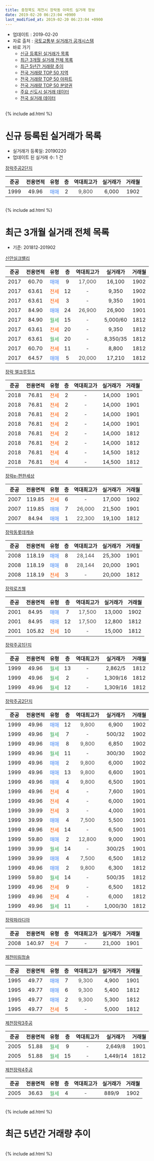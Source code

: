 ```yaml
---
title: 충청북도 제천시 장락동 아파트 실거래 정보
date: 2019-02-20 06:23:04 +0900
last_modified_at: 2019-02-20 06:23:04 +0900
---
```


* 업데이트 : 2019-02-20
* 자료 출처 : [국토교통부 실거래가 공개시스템](http://rt.molit.go.kr)
* 바로 가기
    * [신규 등록된 실거래가 목록](#신규-등록된-실거래가-목록)
    * [최근 3개월 실거래 전체 목록](#최근-3개월-실거래-전체-목록)
    * [최근 5년간 거래량 추이](#최근-5년간-거래량-추이)
    * [전국 거래량 TOP 50 지역](https://inasie.github.io/apt-trade-info/최근-3개월-전국에서-가장-거래가-많이-발생한-지역)
    * [전국 거래량 TOP 50 아파트](https://inasie.github.io/apt-trade-info/최근-3개월-전국에서-가장-거래가-많이-발생한-아파트)
    * [전국 거래량 TOP 50 분양권](https://inasie.github.io/apt-trade-info/최근-3개월-전국에서-가장-거래가-많이-발생한-분양권)
    * [주요 신도시 실거래 데이터](https://inasie.github.io/apt-trade-info/주요-신도시)
    * [전국 실거래 데이터](https://inasie.github.io/apt-trade-info/전국)
<br>
{% include ad.html %}
<br>

# 신규 등록된 실거래가 목록
* 실거래가 등록일: 20190220
* 업데이트 된 실거래 수: 1 건


[장락주공2단지](https://search.naver.com/search.naver?query=%EC%B6%A9%EC%B2%AD%EB%B6%81%EB%8F%84+%EC%A0%9C%EC%B2%9C%EC%8B%9C+%EC%9E%A5%EB%9D%BD%EB%8F%99+%EC%9E%A5%EB%9D%BD%EC%A3%BC%EA%B3%B52%EB%8B%A8%EC%A7%80)

|준공|전용면적|유형|층|역대최고가|실거래가|거래월|
|:---:|:---:|:---:|:---:|:---:|:---:|:---:|
|1999|49.96|<span style="color:#4285f3">매매</span>|2|<span style="color:#444444">9,800</span>|6,000|1902|


<br>
{% include ad.html %}
<br>

# 최근 3개월 실거래 전체 목록
* 기준: 201812-201902


[신안실크밸리](https://search.naver.com/search.naver?query=%EC%B6%A9%EC%B2%AD%EB%B6%81%EB%8F%84+%EC%A0%9C%EC%B2%9C%EC%8B%9C+%EC%9E%A5%EB%9D%BD%EB%8F%99+%EC%8B%A0%EC%95%88%EC%8B%A4%ED%81%AC%EB%B0%B8%EB%A6%AC)

|준공|전용면적|유형|층|역대최고가|실거래가|거래월|
|:---:|:---:|:---:|:---:|:---:|:---:|:---:|
|2017|60.70|<span style="color:#4285f3">매매</span>|9|<span style="color:#444444">17,000</span>|16,100|1902|
|2017|63.61|<span style="color:#ff5a00">전세</span>|12|<span style="color:#444444">-</span>|9,350|1902|
|2017|63.61|<span style="color:#ff5a00">전세</span>|3|<span style="color:#444444">-</span>|9,350|1901|
|2017|84.90|<span style="color:#4285f3">매매</span>|24|<span style="color:#444444">26,900</span>|26,900|1901|
|2017|84.90|<span style="color:#34a853">월세</span>|15|<span style="color:#444444">-</span>|5,000/60|1812|
|2017|63.61|<span style="color:#ff5a00">전세</span>|20|<span style="color:#444444">-</span>|9,350|1812|
|2017|63.61|<span style="color:#34a853">월세</span>|20|<span style="color:#444444">-</span>|8,350/35|1812|
|2017|60.70|<span style="color:#ff5a00">전세</span>|11|<span style="color:#444444">-</span>|8,800|1812|
|2017|64.57|<span style="color:#4285f3">매매</span>|5|<span style="color:#444444">20,000</span>|17,210|1812|

[장락 엘크루힐즈](https://search.naver.com/search.naver?query=%EC%B6%A9%EC%B2%AD%EB%B6%81%EB%8F%84+%EC%A0%9C%EC%B2%9C%EC%8B%9C+%EC%9E%A5%EB%9D%BD%EB%8F%99+%EC%9E%A5%EB%9D%BD+%EC%97%98%ED%81%AC%EB%A3%A8%ED%9E%90%EC%A6%88)

|준공|전용면적|유형|층|역대최고가|실거래가|거래월|
|:---:|:---:|:---:|:---:|:---:|:---:|:---:|
|2018|76.81|<span style="color:#ff5a00">전세</span>|2|<span style="color:#444444">-</span>|14,000|1901|
|2018|76.81|<span style="color:#ff5a00">전세</span>|2|<span style="color:#444444">-</span>|14,000|1901|
|2018|76.81|<span style="color:#ff5a00">전세</span>|2|<span style="color:#444444">-</span>|14,000|1901|
|2018|76.81|<span style="color:#ff5a00">전세</span>|2|<span style="color:#444444">-</span>|14,000|1901|
|2018|76.81|<span style="color:#ff5a00">전세</span>|2|<span style="color:#444444">-</span>|14,000|1812|
|2018|76.81|<span style="color:#ff5a00">전세</span>|2|<span style="color:#444444">-</span>|14,000|1812|
|2018|76.81|<span style="color:#ff5a00">전세</span>|4|<span style="color:#444444">-</span>|14,500|1812|
|2018|76.81|<span style="color:#ff5a00">전세</span>|4|<span style="color:#444444">-</span>|14,500|1812|

[장락e-편한세상](https://search.naver.com/search.naver?query=%EC%B6%A9%EC%B2%AD%EB%B6%81%EB%8F%84+%EC%A0%9C%EC%B2%9C%EC%8B%9C+%EC%9E%A5%EB%9D%BD%EB%8F%99+%EC%9E%A5%EB%9D%BDe-%ED%8E%B8%ED%95%9C%EC%84%B8%EC%83%81)

|준공|전용면적|유형|층|역대최고가|실거래가|거래월|
|:---:|:---:|:---:|:---:|:---:|:---:|:---:|
|2007|119.85|<span style="color:#ff5a00">전세</span>|6|<span style="color:#444444">-</span>|17,000|1902|
|2007|119.85|<span style="color:#4285f3">매매</span>|7|<span style="color:#444444">26,000</span>|21,500|1901|
|2007|84.94|<span style="color:#4285f3">매매</span>|1|<span style="color:#444444">22,300</span>|19,100|1812|

[장락동롯데캐슬](https://search.naver.com/search.naver?query=%EC%B6%A9%EC%B2%AD%EB%B6%81%EB%8F%84+%EC%A0%9C%EC%B2%9C%EC%8B%9C+%EC%9E%A5%EB%9D%BD%EB%8F%99+%EC%9E%A5%EB%9D%BD%EB%8F%99%EB%A1%AF%EB%8D%B0%EC%BA%90%EC%8A%AC)

|준공|전용면적|유형|층|역대최고가|실거래가|거래월|
|:---:|:---:|:---:|:---:|:---:|:---:|:---:|
|2008|118.19|<span style="color:#4285f3">매매</span>|8|<span style="color:#444444">28,144</span>|25,300|1901|
|2008|118.19|<span style="color:#4285f3">매매</span>|8|<span style="color:#444444">28,144</span>|20,000|1901|
|2008|118.19|<span style="color:#ff5a00">전세</span>|3|<span style="color:#444444">-</span>|20,000|1812|

[장락로즈웰](https://search.naver.com/search.naver?query=%EC%B6%A9%EC%B2%AD%EB%B6%81%EB%8F%84+%EC%A0%9C%EC%B2%9C%EC%8B%9C+%EC%9E%A5%EB%9D%BD%EB%8F%99+%EC%9E%A5%EB%9D%BD%EB%A1%9C%EC%A6%88%EC%9B%B0)

|준공|전용면적|유형|층|역대최고가|실거래가|거래월|
|:---:|:---:|:---:|:---:|:---:|:---:|:---:|
|2001|84.95|<span style="color:#4285f3">매매</span>|7|<span style="color:#444444">17,500</span>|13,000|1902|
|2001|84.95|<span style="color:#4285f3">매매</span>|12|<span style="color:#444444">17,500</span>|12,800|1812|
|2001|105.82|<span style="color:#ff5a00">전세</span>|10|<span style="color:#444444">-</span>|15,000|1812|

[장락주공1단지](https://search.naver.com/search.naver?query=%EC%B6%A9%EC%B2%AD%EB%B6%81%EB%8F%84+%EC%A0%9C%EC%B2%9C%EC%8B%9C+%EC%9E%A5%EB%9D%BD%EB%8F%99+%EC%9E%A5%EB%9D%BD%EC%A3%BC%EA%B3%B51%EB%8B%A8%EC%A7%80)

|준공|전용면적|유형|층|역대최고가|실거래가|거래월|
|:---:|:---:|:---:|:---:|:---:|:---:|:---:|
|1999|49.96|<span style="color:#34a853">월세</span>|13|<span style="color:#444444">-</span>|2,862/5|1812|
|1999|49.96|<span style="color:#34a853">월세</span>|2|<span style="color:#444444">-</span>|1,309/16|1812|
|1999|49.96|<span style="color:#34a853">월세</span>|12|<span style="color:#444444">-</span>|1,309/16|1812|

[장락주공2단지](https://search.naver.com/search.naver?query=%EC%B6%A9%EC%B2%AD%EB%B6%81%EB%8F%84+%EC%A0%9C%EC%B2%9C%EC%8B%9C+%EC%9E%A5%EB%9D%BD%EB%8F%99+%EC%9E%A5%EB%9D%BD%EC%A3%BC%EA%B3%B52%EB%8B%A8%EC%A7%80)

|준공|전용면적|유형|층|역대최고가|실거래가|거래월|
|:---:|:---:|:---:|:---:|:---:|:---:|:---:|
|1999|49.96|<span style="color:#4285f3">매매</span>|12|<span style="color:#444444">9,800</span>|6,900|1902|
|1999|49.96|<span style="color:#34a853">월세</span>|7|<span style="color:#444444">-</span>|500/32|1902|
|1999|49.96|<span style="color:#4285f3">매매</span>|8|<span style="color:#444444">9,800</span>|6,850|1902|
|1999|49.96|<span style="color:#34a853">월세</span>|11|<span style="color:#444444">-</span>|300/30|1902|
|1999|49.96|<span style="color:#4285f3">매매</span>|2|<span style="color:#444444">9,800</span>|6,000|1902|
|1999|49.96|<span style="color:#4285f3">매매</span>|13|<span style="color:#444444">9,800</span>|6,600|1901|
|1999|49.96|<span style="color:#4285f3">매매</span>|4|<span style="color:#444444">9,800</span>|6,500|1901|
|1999|49.96|<span style="color:#ff5a00">전세</span>|4|<span style="color:#444444">-</span>|7,600|1901|
|1999|49.96|<span style="color:#ff5a00">전세</span>|4|<span style="color:#444444">-</span>|6,000|1901|
|1999|39.99|<span style="color:#ff5a00">전세</span>|3|<span style="color:#444444">-</span>|4,000|1901|
|1999|39.99|<span style="color:#4285f3">매매</span>|4|<span style="color:#444444">7,500</span>|5,500|1901|
|1999|49.96|<span style="color:#ff5a00">전세</span>|14|<span style="color:#444444">-</span>|6,500|1901|
|1999|59.80|<span style="color:#4285f3">매매</span>|2|<span style="color:#444444">12,800</span>|9,000|1901|
|1999|39.99|<span style="color:#34a853">월세</span>|14|<span style="color:#444444">-</span>|300/25|1901|
|1999|39.99|<span style="color:#4285f3">매매</span>|4|<span style="color:#444444">7,500</span>|6,500|1812|
|1999|49.96|<span style="color:#4285f3">매매</span>|2|<span style="color:#444444">9,800</span>|6,300|1812|
|1999|59.80|<span style="color:#34a853">월세</span>|14|<span style="color:#444444">-</span>|500/35|1812|
|1999|49.96|<span style="color:#ff5a00">전세</span>|9|<span style="color:#444444">-</span>|6,500|1812|
|1999|49.96|<span style="color:#ff5a00">전세</span>|4|<span style="color:#444444">-</span>|6,000|1812|
|1999|49.96|<span style="color:#34a853">월세</span>|11|<span style="color:#444444">-</span>|1,000/30|1812|


<script async src="//pagead2.googlesyndication.com/pagead/js/adsbygoogle.js"></script>
<!-- 기본 -->
<ins class="adsbygoogle"
     style="display:block"
     data-ad-client="ca-pub-2446590836940007"
     data-ad-slot="1659523306"
     data-ad-format="auto"
     data-full-width-responsive="true"></ins>
<script>
(adsbygoogle = window.adsbygoogle || []).push({});
</script>


[장락파라디아](https://search.naver.com/search.naver?query=%EC%B6%A9%EC%B2%AD%EB%B6%81%EB%8F%84+%EC%A0%9C%EC%B2%9C%EC%8B%9C+%EC%9E%A5%EB%9D%BD%EB%8F%99+%EC%9E%A5%EB%9D%BD%ED%8C%8C%EB%9D%BC%EB%94%94%EC%95%84)

|준공|전용면적|유형|층|역대최고가|실거래가|거래월|
|:---:|:---:|:---:|:---:|:---:|:---:|:---:|
|2008|140.97|<span style="color:#ff5a00">전세</span>|7|<span style="color:#444444">-</span>|21,000|1901|

[제천미림청솔](https://search.naver.com/search.naver?query=%EC%B6%A9%EC%B2%AD%EB%B6%81%EB%8F%84+%EC%A0%9C%EC%B2%9C%EC%8B%9C+%EC%9E%A5%EB%9D%BD%EB%8F%99+%EC%A0%9C%EC%B2%9C%EB%AF%B8%EB%A6%BC%EC%B2%AD%EC%86%94)

|준공|전용면적|유형|층|역대최고가|실거래가|거래월|
|:---:|:---:|:---:|:---:|:---:|:---:|:---:|
|1995|49.77|<span style="color:#4285f3">매매</span>|7|<span style="color:#444444">9,300</span>|4,900|1901|
|1995|49.77|<span style="color:#4285f3">매매</span>|6|<span style="color:#444444">9,300</span>|5,400|1812|
|1995|49.77|<span style="color:#4285f3">매매</span>|2|<span style="color:#444444">9,300</span>|5,300|1812|
|1995|49.77|<span style="color:#ff5a00">전세</span>|5|<span style="color:#444444">-</span>|5,000|1812|

[제천장락3주공](https://search.naver.com/search.naver?query=%EC%B6%A9%EC%B2%AD%EB%B6%81%EB%8F%84+%EC%A0%9C%EC%B2%9C%EC%8B%9C+%EC%9E%A5%EB%9D%BD%EB%8F%99+%EC%A0%9C%EC%B2%9C%EC%9E%A5%EB%9D%BD3%EC%A3%BC%EA%B3%B5)

|준공|전용면적|유형|층|역대최고가|실거래가|거래월|
|:---:|:---:|:---:|:---:|:---:|:---:|:---:|
|2005|51.88|<span style="color:#34a853">월세</span>|9|<span style="color:#444444">-</span>|2,649/8|1901|
|2005|51.88|<span style="color:#34a853">월세</span>|15|<span style="color:#444444">-</span>|1,449/14|1812|

[제천장락4주공](https://search.naver.com/search.naver?query=%EC%B6%A9%EC%B2%AD%EB%B6%81%EB%8F%84+%EC%A0%9C%EC%B2%9C%EC%8B%9C+%EC%9E%A5%EB%9D%BD%EB%8F%99+%EC%A0%9C%EC%B2%9C%EC%9E%A5%EB%9D%BD4%EC%A3%BC%EA%B3%B5)

|준공|전용면적|유형|층|역대최고가|실거래가|거래월|
|:---:|:---:|:---:|:---:|:---:|:---:|:---:|
|2005|36.63|<span style="color:#34a853">월세</span>|4|<span style="color:#444444">-</span>|889/9|1902|


<br>
{% include ad.html %}
<br>

# 최근 5년간 거래량 추이


<div style="width:100%;">
    <canvas id="deal_progress" height="200"></canvas>
</div>

<script>
new Chart(document.getElementById("deal_progress"), {
    type: 'line',
    data: {
        labels: ['201402','201403','201404','201405','201406','201407','201408','201409','201410','201411','201412','201501','201502','201503','201504','201505','201506','201507','201508','201509','201510','201511','201512','201601','201602','201603','201604','201605','201606','201607','201608','201609','201610','201611','201612','201701','201702','201703','201704','201705','201706','201707','201708','201709','201710','201711','201712','201801','201802','201803','201804','201805','201806','201807','201808','201809','201810','201811','201812','201901','201902'],
        datasets: [{
            label: '매매',
            pointRadius: 1,
            data: [15, 25, 14, 24, 22, 23, 16, 19, 21, 13, 14, 10, 17, 17, 16, 18, 25, 12, 18, 17, 19, 13, 8, 11, 13, 15, 17, 21, 18, 18, 15, 11, 20, 8, 6, 7, 15, 14, 15, 13, 17, 20, 13, 16, 9, 15, 12, 16, 21, 23, 16, 11, 21, 13, 24, 25, 10, 11, 7, 9, 5],
            borderColor: "rgba(255, 201, 14, 1)",
            backgroundColor: "rgba(255, 201, 14, 0.5)",
            fill: false,
            lineTension: 0
        },{
            label: '전월세',
            pointRadius: 1,
            data: [16, 8, 12, 13, 10, 6, 11, 11, 14, 6, 9, 10, 10, 7, 6, 8, 9, 8, 7, 10, 11, 5, 12, 3, 9, 16, 15, 6, 9, 8, 9, 7, 8, 8, 6, 9, 14, 6, 12, 28, 34, 40, 44, 29, 43, 27, 40, 29, 15, 16, 12, 21, 17, 16, 31, 8, 11, 5, 19, 12, 5],
            borderColor: "rgba(0, 141, 185, 1)",
            backgroundColor: "rgba(0, 141, 185, 0.5)",
            fill: false,
            lineTension: 0
        }
        ]
    },
    options: {
        responsive: true,
        title: {
            display: false
        },
        tooltips: {
            mode: 'index',
            intersect: false
        },
        hover: {
            mode: 'nearest',
            intersect: true
        },
        scales: {
            xAxes: [{
                display: true,
                scaleLabel: {
                    display: true,
                    labelString: '년/월'
                }
            }],
            yAxes: [{
                display: true,
                ticks: {
                    suggestedMin: 0,
                },
                scaleLabel: {
                    display: true,
                    labelString: '실거래 수'
                }
            }]
        }
    }
});

</script>


<br>
{% include ad.html %}
<br>


